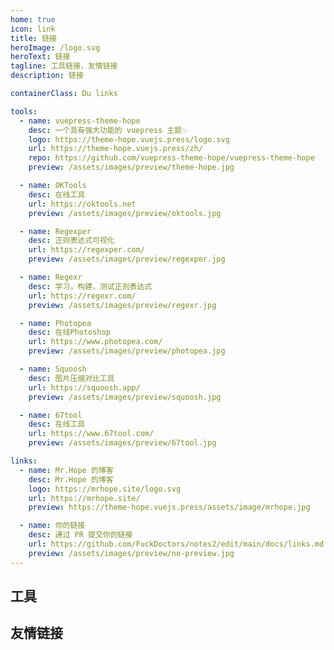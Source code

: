 ```yaml
---
home: true
icon: link
title: 链接
heroImage: /logo.svg
heroText: 链接
tagline: 工具链接，友情链接
description: 链接

containerClass: Du links

tools:
  - name: vuepress-theme-hope
    desc: 一个具有强大功能的 vuepress 主题✨
    logo: https://theme-hope.vuejs.press/logo.svg
    url: https://theme-hope.vuejs.press/zh/
    repo: https://github.com/vuepress-theme-hope/vuepress-theme-hope
    preview: /assets/images/preview/theme-hope.jpg

  - name: OKTools
    desc: 在线工具
    url: https://oktools.net
    preview: /assets/images/preview/oktools.jpg

  - name: Regexper
    desc: 正则表达式可视化
    url: https://regexper.com/
    preview: /assets/images/preview/regexper.jpg

  - name: Regexr
    desc: 学习，构建，测试正则表达式
    url: https://regexr.com/
    preview: /assets/images/preview/regexr.jpg

  - name: Photopea
    desc: 在线Photoshop
    url: https://www.photopea.com/
    preview: /assets/images/preview/photopea.jpg

  - name: Squoosh
    desc: 图片压缩对比工具
    url: https://squoosh.app/
    preview: /assets/images/preview/squoosh.jpg

  - name: 67tool
    desc: 在线工具
    url: https://www.67tool.com/
    preview: /assets/images/preview/67tool.jpg

links:
  - name: Mr.Hope 的博客
    desc: Mr.Hope 的博客
    logo: https://mrhope.site/logo.svg
    url: https://mrhope.site/
    preview: https://theme-hope.vuejs.press/assets/image/mrhope.jpg

  - name: 你的链接
    desc: 通过 PR 提交你的链接
    url: https://github.com/FuckDoctors/notes2/edit/main/docs/links.md
    preview: /assets/images/preview/no-preview.jpg
---
```


## 工具

<SiteInfo
  v-for="item in $frontmatter.tools"
  :key="item.link"
  v-bind="item"
/>

## 友情链接

<SiteInfo
  v-for="item in $frontmatter.links"
  :key="item.link"
  v-bind="item"
/>
